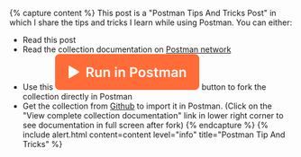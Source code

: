 {% capture content %}
This post is a "Postman Tips And Tricks Post" in which I share the tips and tricks I learn while using Postman.
You can either:

- Read this post
- Read the collection documentation on [Postman network]({{page.postman_collection_documentation}})
- Use this [![Run in Postman](/images/commons/run-in-postman.svg)]({{page.postman_collection_run}}) button to fork the collection directly in Postman
- Get the collection from [Github]({{page.postman_collection_github}}) to import it in Postman. (Click on the "View complete collection documentation" link in lower right corner to see documentation in full screen after fork)
{% endcapture %}
{% include alert.html content=content level="info" title="Postman Tip And Tricks" %}